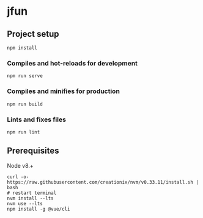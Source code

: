 # jfun

## Project setup
```
npm install
```

### Compiles and hot-reloads for development
```
npm run serve
```

### Compiles and minifies for production
```
npm run build
```

### Lints and fixes files
```
npm run lint
```


## Prerequisites

Node v8.+

```
curl -o- https://raw.githubusercontent.com/creationix/nvm/v0.33.11/install.sh | bash
# restart terminal
nvm install --lts
nvm use --lts
npm install -g @vue/cli
```